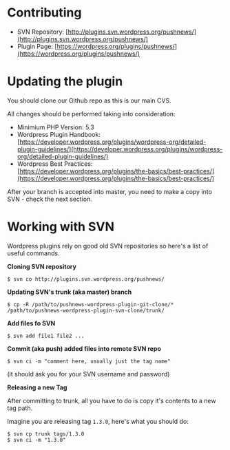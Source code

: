Contributing
===

- SVN Repository: [http://plugins.svn.wordpress.org/pushnews/](http://plugins.svn.wordpress.org/pushnews/)
- Plugin Page: [https://wordpress.org/plugins/pushnews/](https://wordpress.org/plugins/pushnews/)


# Updating the plugin

You should clone our Github repo as this is our main CVS.

All changes should be performed taking into consideration:

- Minimium PHP Version: 5.3
- Wordpress Plugin Handbook: [https://developer.wordpress.org/plugins/wordpress-org/detailed-plugin-guidelines/](https://developer.wordpress.org/plugins/wordpress-org/detailed-plugin-guidelines/)
- Wordpress Best Practices: [https://developer.wordpress.org/plugins/the-basics/best-practices/](https://developer.wordpress.org/plugins/the-basics/best-practices/)


After your branch is accepted into master, you need to make a copy into SVN - check the next section.


# Working with SVN

Wordpress plugins rely on good old SVN repositories so here's a list of useful commands.


**Cloning SVN repository**

`$ svn co http://plugins.svn.wordpress.org/pushnews/` 


**Updating SVN's trunk (aka master) branch**

`$ cp -R /path/to/pushnews-wordpress-plugin-git-clone/* /path/to/pushnews-wordpress-plugin-svn-clone/trunk/`

**Add files fo SVN**

`$ svn add file1 file2 ...`

**Commit (aka push) added files into remote SVN repo**

`$ svn ci -m "comment here, usually just the tag name"`

(it should ask you for your SVN username and password)

**Releasing a new Tag**

After committing to trunk, all you have to do is copy it's contents to a new tag path.
 
Imagine you are releasing tag `1.3.0`, here's what you should do:

```
$ svn cp trunk tags/1.3.0
$ svn ci -m "1.3.0"
```